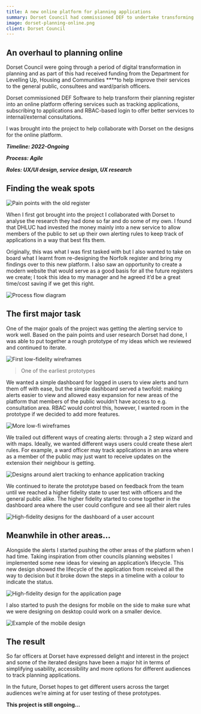 ```yaml
---
title: A new online platform for planning applications
summary: Dorset Council had commissioned DEF to undertake transforming their entire planning online infrastructure. As part of this I was tasked with collaborating with Dorset’s UX team to re-imagine the online portal for different audiences - including members of the public, ward officers and consultees.
image: dorset-planning-online.png
client: Dorset Council
---
```


## An overhaul to planning online

Dorset Council were going through a period of digital transformation in planning and as part of this had received funding from the Department for Levelling Up, Housing and Communities \*\*\*\*to help improve their services to the general public, consultees and ward/parish officers.

Dorset commissioned DEF Software to help transform their planning register into an online platform offering services such as tracking applications, subscribing to applications and RBAC-based login to offer better services to internal/external consultations.

I was brought into the project to help collaborate with Dorset on the designs for the online platform.

**_Timeline: 2022-Ongoing_**

**_Process: Agile_**

**_Roles: UX/UI design, service design, UX research_**

## Finding the weak spots

![Pain points with the old register](../../assets/dorset-planning-online-1.png)

When I first got brought into the project I collaborated with Dorset to analyse the research they had done so far and do some of my own. I found that DHLUC had invested the money mainly into a new service to allow members of the public to set up their own alerting rules to keep track of applications in a way that best fits them.

Originally, this was what I was first tasked with but I also wanted to take on board what I learnt from re-designing the Norfolk register and bring my findings over to this new platform. I also saw an opportunity to create a modern website that would serve as a good basis for all the future registers we create; I took this idea to my manager and he agreed it’d be a great time/cost saving if we get this right.

![Process flow diagram](../../assets/dorset-planning-online-2.png)

## The first major task

One of the major goals of the project was getting the alerting service to work well. Based on the pain points and user research Dorset had done, I was able to put together a rough prototype of my ideas which we reviewed and continued to iterate.

![First low-fidelity wireframes](../../assets/dorset-planning-online-3.png)

> One of the earliest prototypes

We wanted a simple dashboard for logged in users to view alerts and turn them off with ease, but the simple dashboard served a twofold: making alerts easier to view and allowed easy expansion for new areas of the platform that members of the public wouldn’t have access to e.g. consultation area. RBAC would control this, however, I wanted room in the prototype if we decided to add more features.

![More low-fi wireframes](../../assets/dorset-planning-online-4.png)

We trailed out different ways of creating alerts: through a 2 step wizard and with maps. Ideally, we wanted different ways users could create these alert rules. For example, a ward officer may track applications in an area where as a member of the public may just want to receive updates on the extension their neighbour is getting.

![Designs around alert tracking to enhance application tracking](../../assets/dorset-planning-online-5.png)

We continued to iterate the prototype based on feedback from the team until we reached a higher fidelity state to user test with officers and the general public alike. The higher fidelity started to come together in the dashboard area where the user could configure and see all their alert rules

![High-fidelity designs for the dashboard of a user account](../../assets/dorset-planning-online-6.png)

## Meanwhile in other areas…

Alongside the alerts I started pushing the other areas of the platform when I had time. Taking inspiration from other councils planning websites I implemented some new ideas for viewing an application’s lifecycle. This new design showed the lifecycle of the application from received all the way to decision but it broke down the steps in a timeline with a colour to indicate the status.

![High-fidelity design for the application page](../../assets/dorset-planning-online-7.png)

I also started to push the designs for mobile on the side to make sure what we were designing on desktop could work on a smaller device.

![Example of the mobile design](../../assets/dorset-planning-online-8.png)

## The result

So far officers at Dorset have expressed delight and interest in the project and some of the iterated designs have been a major hit in terms of simplifying usability, accessibility and more options for different audiences to track planning applications.

In the future, Dorset hopes to get different users across the target audiences we’re aiming at for user testing of these prototypes.

**This project is still ongoing…**
